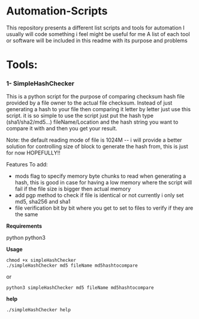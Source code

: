 # Automation-Scripts

This repository presents a different list scripts and tools for automation
I usually will code something i feel might be useful for me
A list of each tool or software will be included in this readme with its purpose and problems

# Tools:

### 1- SimpleHashChecker

This is a python script for the purpose of comparing checksum hash file provided by a file owner to the actual file checksum.
Instead of just generating a hash to your file then comparing it letter by letter just use this script.
it is so simple to use the script just put the hash type (sha1/sha2/md5...) fileName/Location and the hash string you want to compare it with and then you get your result.

Note: the default reading mode of file is 1024M -- i will provide a better solution for controlling size of block to generate the hash from, this is just for now HOPEFULLY!!

Features To add:
- mods flag to specify memory byte chunks to read when generating a hash, this is good in case for having a low memory where the script will fail if the file size is bigger then actual memory
- add pgp method to check if file is identical or not currently i only set md5, sha256 and sha1
- file verification bit by bit where you get to set to files to verify if they are the same

**Requirements**

python python3

**Usage**
```
chmod +x simpleHashChecker
./simpleHashChecker md5 fileName md5hashtocompare
```
or
```
python3 simpleHashChecker md5 fileName md5hashtocompare
```
**help**
```
./simpleHashChecker help
```
